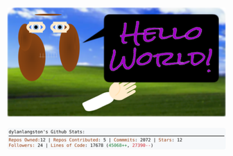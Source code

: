 <!-- 
Version 2.0.215
Built Fri Feb 21 2025 05:07:34 GMT+0000 (Coordinated Universal Time)
-->

<h1 align="center">
  <a href="https://github.com/dylanlangston/dylanlangston/tree/master/src" title="Click to View Source">
    <picture width="100%" alt="Dylan">
      <source media="(prefers-color-scheme: dark)" srcset="dylan-dark.svg?version=2.0.215">
      <img src="dylan-light.svg?version=2.0.215" alt="Dylan">
    </picture>
  </a>
</h1>

<div align="center">
  <picture width="100%" alt="Profile Info and Stats">
    <source media="(prefers-color-scheme: dark)" srcset="stats-dark.svg?version=2.0.215">
    <img src="stats-light.svg?version=2.0.215" alt="Profile Info and Stats">
  </picture>
</div>
